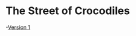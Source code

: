 # The Street of Crocodiles
-[Version 1](https://E-Fwarden.github.io/the-street-of-crocodiles/html.html)

